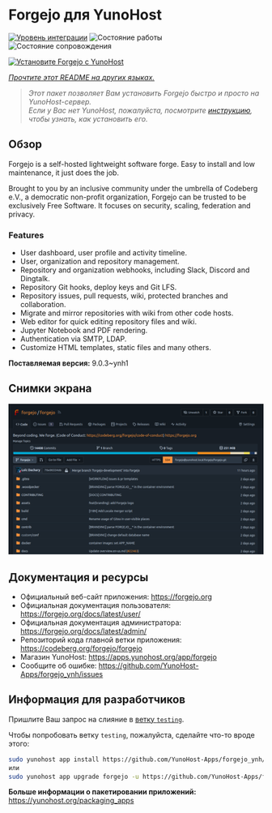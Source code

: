 <!--
Важно: этот README был автоматически сгенерирован <https://github.com/YunoHost/apps/tree/master/tools/readme_generator>
Он НЕ ДОЛЖЕН редактироваться вручную.
-->

# Forgejo для YunoHost

[![Уровень интеграции](https://apps.yunohost.org/badge/integration/forgejo)](https://ci-apps.yunohost.org/ci/apps/forgejo/)
![Состояние работы](https://apps.yunohost.org/badge/state/forgejo)
![Состояние сопровождения](https://apps.yunohost.org/badge/maintained/forgejo)

[![Установите Forgejo с YunoHost](https://install-app.yunohost.org/install-with-yunohost.svg)](https://install-app.yunohost.org/?app=forgejo)

*[Прочтите этот README на других языках.](./ALL_README.md)*

> *Этот пакет позволяет Вам установить Forgejo быстро и просто на YunoHost-сервер.*  
> *Если у Вас нет YunoHost, пожалуйста, посмотрите [инструкцию](https://yunohost.org/install), чтобы узнать, как установить его.*

## Обзор

Forgejo is a self-hosted lightweight software forge. Easy to install and low maintenance, it just does the job.

Brought to you by an inclusive community under the umbrella of Codeberg e.V., a democratic non-profit organization, Forgejo can be trusted to be exclusively Free Software. It focuses on security, scaling, federation and privacy. 

### Features

- User dashboard, user profile and activity timeline.
- User, organization and repository management.
- Repository and organization webhooks, including Slack, Discord and Dingtalk.
- Repository Git hooks, deploy keys and Git LFS.
- Repository issues, pull requests, wiki, protected branches and collaboration.
- Migrate and mirror repositories with wiki from other code hosts.
- Web editor for quick editing repository files and wiki.
- Jupyter Notebook and PDF rendering.
- Authentication via SMTP, LDAP.
- Customize HTML templates, static files and many others.


**Поставляемая версия:** 9.0.3~ynh1

## Снимки экрана

![Снимок экрана Forgejo](./doc/screenshots/screenshot.png)

## Документация и ресурсы

- Официальный веб-сайт приложения: <https://forgejo.org>
- Официальная документация пользователя: <https://forgejo.org/docs/latest/user/>
- Официальная документация администратора: <https://forgejo.org/docs/latest/admin/>
- Репозиторий кода главной ветки приложения: <https://codeberg.org/forgejo/forgejo>
- Магазин YunoHost: <https://apps.yunohost.org/app/forgejo>
- Сообщите об ошибке: <https://github.com/YunoHost-Apps/forgejo_ynh/issues>

## Информация для разработчиков

Пришлите Ваш запрос на слияние в [ветку `testing`](https://github.com/YunoHost-Apps/forgejo_ynh/tree/testing).

Чтобы попробовать ветку `testing`, пожалуйста, сделайте что-то вроде этого:

```bash
sudo yunohost app install https://github.com/YunoHost-Apps/forgejo_ynh/tree/testing --debug
или
sudo yunohost app upgrade forgejo -u https://github.com/YunoHost-Apps/forgejo_ynh/tree/testing --debug
```

**Больше информации о пакетировании приложений:** <https://yunohost.org/packaging_apps>
